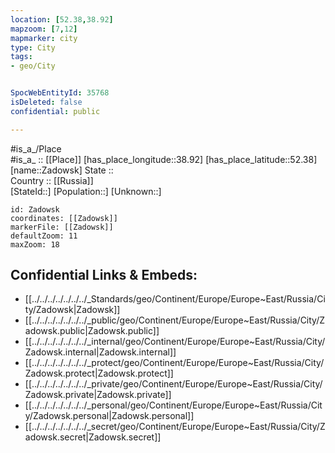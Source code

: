 ```yaml
---
location: [52.38,38.92] 
mapzoom: [7,12] 
mapmarker: city 
type: City
tags:
- geo/City


SpocWebEntityId: 35768
isDeleted: false
confidential: public

---
```

#is_a_/Place  
#is_a_ :: [[Place]] 
[has_place_longitude::38.92] 
[has_place_latitude::52.38] 
[name::Zadowsk] 
State ::  
Country :: [[Russia]]  
[StateId::] 
[Population::] 
[Unknown::] 


```leaflet
id: Zadowsk
coordinates: [[Zadowsk]] 
markerFile: [[Zadowsk]] 
defaultZoom: 11 
maxZoom: 18
```


## Confidential Links & Embeds: 
- [[../../../../../../../_Standards/geo/Continent/Europe/Europe~East/Russia/City/Zadowsk|Zadowsk]] 
- [[../../../../../../../_public/geo/Continent/Europe/Europe~East/Russia/City/Zadowsk.public|Zadowsk.public]] 
- [[../../../../../../../_internal/geo/Continent/Europe/Europe~East/Russia/City/Zadowsk.internal|Zadowsk.internal]] 
- [[../../../../../../../_protect/geo/Continent/Europe/Europe~East/Russia/City/Zadowsk.protect|Zadowsk.protect]] 
- [[../../../../../../../_private/geo/Continent/Europe/Europe~East/Russia/City/Zadowsk.private|Zadowsk.private]] 
- [[../../../../../../../_personal/geo/Continent/Europe/Europe~East/Russia/City/Zadowsk.personal|Zadowsk.personal]] 
- [[../../../../../../../_secret/geo/Continent/Europe/Europe~East/Russia/City/Zadowsk.secret|Zadowsk.secret]] 
